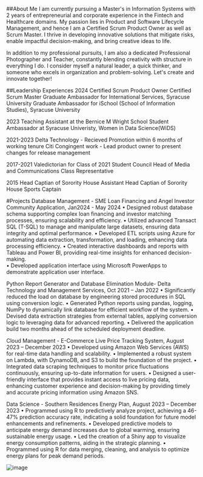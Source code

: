 ##About Me
I am currently pursuing a Master's in Information Systems with 2 years of entrepreneurial and corporate experience in the Fintech and Healthcare domains. My passion lies in Product and Software Lifecycle Management, and hence I am a Certified Scrum Product Owner as well as Scrum Master.
I thrive in developing innovative solutions that mitigate risks, enable impactful decision-making, and bring creative ideas to life.

In addition to my professional pursuits, I am also a dedicated Professional Photographer and Teacher, constantly blending creativity with structure in everything I do. I consider myself a natural leader, a quick thinker, and someone who excels in organization and problem-solving. Let's create and innovate together!

##Leadership Experiences 
 2024
 Certified Scrum Product Owner
 Certified Scrum Master
 Graduate Ambassador for International Services, Syracuse University
 Graduate Ambassador for iSchool (School of Information Studies), Syracuse University
 
 2023
 Teaching Assistant at the Bernice M Wright School
 Student Ambassador at Syracuse Univeristy, Women in Data Science(WiDS)
 
 2021-2023
 Delta Technology - Recieved Promotion within 6 months of working tenure
 Citi Congingent work - Lead product owner to present changes for release management

 2017-2021
 Valedictorian for Class of 2021
 Student Council Head of Media and Communications
 Class Representative 

 2015
 Head Captian of Sorority House
 Assistant Head Captian of Sorority House
 Sports Captain 

 #Projects
 Database Management - SME Loan Financing and Angel Investor Community Application, Jan2024 - May 2024 
•	Designed robust database schema supporting complex loan financing and investor matching processes, ensuring scalability and efficiency.
•	Utilized advanced Transact SQL (T-SQL) to manage and manipulate large datasets, ensuring data integrity and optimal performance.
•	Developed ETL scripts using Azure for automating data extraction, transformation, and loading, enhancing data processing efficiency.
•	Created interactive dashboards and reports with Tableau and Power BI, providing real-time insights for enhanced decision-making.	
•	Developed application interface using Microsoft PowerApps to demonstrate application user interface.

Python Report Generator and Database Elimination Module- Delta Technology and Management Services, Oct 2021 – Jan 2022
•	Significantly reduced the load on database by engineering stored procedures in SQL using conversion logic.
•	Generated Python reports using pandas, logging, NumPy to dynamically link database for efficient workflow of the system.
•	Devised data extraction strategies from external tables, applying conversion logic to leveraging data for advanced reporting.
•	Delivered the application build two months ahead of the scheduled deployment deadline.

Cloud Management - E-Commerce Live Price Tracking System, August 2023 – December 2023
•	Developed using Amazon Web Services (AWS) for real-time data handling and scalability.
•	Implemented a robust system on Lambda, with DynamoDB, and S3 to build the foundation of the project.
•	Integrated data scraping techniques to monitor price fluctuations continuously, ensuring up-to-date information for users.
•	Designed a user-friendly interface that provides instant access to live pricing data, enhancing customer experience and decision-making by providing timely and accurate pricing information using Amazon SNS.

Data Science - Southern Residences Energy Plan, August 2023 – December 2023
•	Programmed using R to predictively analyze project, achieving a 46-47% prediction accuracy rate, indicating a solid foundation for future model enhancements and refinements.
•	Developed predictive models to anticipate energy demand increases due to global warming, ensuring sustainable energy usage.
•	Led the creation of a Shiny app to visualize energy consumption patterns, aiding in the strategic planning.
•	Programmed using R for data merging, cleaning, and analysis to optimize energy plans for peak demand periods.


![image](https://github.com/user-attachments/assets/b9faf1d5-0eb0-4e77-990d-984d8e148d75)

 
 
